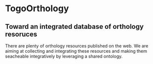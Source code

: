 # TogoOrthology

## Toward an integrated database of orthology resoruces

There are plenty of orthology resources published on the web. We are aiming at collecting and integrating these resources and making them seacheable integratively by leveraging a shared ontology.
